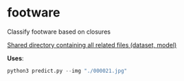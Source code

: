 # footware
Classify footware based on closures

[Shared directory containing all related files (dataset, model)](https://drive.google.com/drive/folders/171EYdKfkJLdDEznKYpXcEz00J4Pzkbaa?usp=sharing)

**Uses**:
```python
python3 predict.py --img "./000021.jpg"
```
